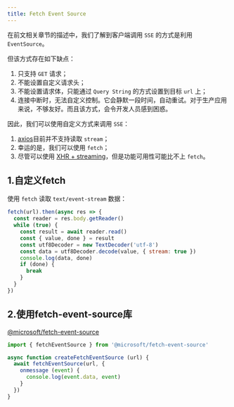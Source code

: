 ```yaml
---
title: Fetch Event Source
---
```


在前文相关章节的描述中，我们了解到客户端调用 `SSE` 的方式是利用 `EventSource`。

但该方式存在如下缺点：

1. 只支持 `GET` 请求；
2. 不能设置自定义请求头；
3. 不能设置请求体，只能通过 `Query String` 的方式设置到目标 `url` 上；
4. 连接中断时，无法自定义控制。它会静默一段时间，自动重试。对于生产应用来说，不够友好。而且该方式，会令开发人员感到困惑。

因此，我们可以使用自定义方式来调用 `SSE`：

1. [axios](https://github.com/axios/axios/issues/479)目前并不支持读取 `stream`；
2. 幸运的是，我们可以使用 `fetch`；
3. 尽管可以使用 [XHR + streaming](https://github.com/axios/axios/issues/479#issuecomment-2103779944)，但是功能可用性可能比不上 `fetch`。

## 1.自定义fetch

使用 `fetch` 读取 `text/event-stream` 数据：

```js
fetch(url).then(async res => {
  const reader = res.body.getReader()
  while (true) {
    const result = await reader.read()
    const { value, done } = result
    const utf8Decoder = new TextDecoder('utf-8')
    const data = utf8Decoder.decode(value, { stream: true })
    console.log(data, done)
    if (done) {
      break
    }
  }
})
```

## 2.使用fetch-event-source库

[@microsoft/fetch-event-source](https://github.com/Azure/fetch-event-source)

```js
import { fetchEventSource } from '@microsoft/fetch-event-source'

async function createFetchEventSource (url) {
  await fetchEventSource(url, {
    onmessage (event) {
      console.log(event.data, event)
    }
  })
}
```

